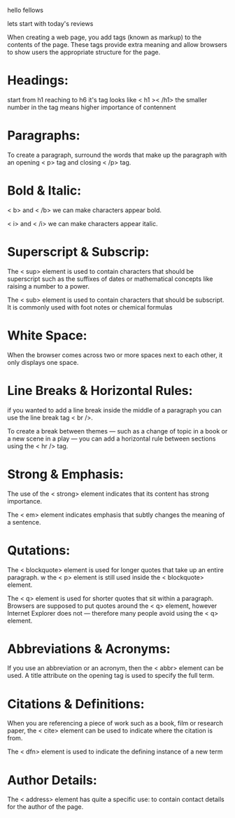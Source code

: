 hello fellows

lets start with today's reviews 

When creating a web page, you add tags
(known as markup) to the contents of the
page. These tags provide extra meaning
and allow browsers to show users the
appropriate structure for the page.

# Headings:

start from h1 reaching to h6
it's tag looks like
<  h1 ><  /h1>
the smaller number in the tag means higher importance of contennent

# Paragraphs:

To create a paragraph, surround
the words that make up the
paragraph with an opening <  p>
tag and closing < /p> tag.

# Bold & Italic:

< b> and < /b> we can make
characters appear bold.

< i> and < /i> we can make
characters appear italic.

# Superscript & Subscrip:

The < sup> element is used
to contain characters that
should be superscript such
as the suffixes of dates or
mathematical concepts like
raising a number to a power.

The < sub> element is used to
contain characters that should
be subscript. It is commonly
used with foot notes or chemical
formulas

# White Space:

When the browser comes across
two or more spaces next to each
other, it only displays one space.

# Line Breaks & Horizontal Rules:

 if you wanted
to add a line break inside the
middle of a paragraph you can
use the line break tag < br />.

To create a break between
themes — such as a change of
topic in a book or a new scene
in a play — you can add a
horizontal rule between sections
using the < hr /> tag.

# Strong & Emphasis:

The use of the < strong>
element indicates that its
content has strong importance. 

The < em> element indicates
emphasis that subtly changes
the meaning of a sentence.

# Qutations:

The < blockquote> element is
used for longer quotes that take
up an entire paragraph. w the < p> element is still
used inside the < blockquote>
element. 

The < q> element is used for
shorter quotes that sit within
a paragraph. Browsers are
supposed to put quotes around
the < q> element, however
Internet Explorer does not —
therefore many people avoid
using the < q> element.

# Abbreviations & Acronyms:

If you use an abbreviation or
an acronym, then the < abbr>
element can be used. A title
attribute on the opening tag is
used to specify the full term.

# Citations & Definitions:

When you are referencing a
piece of work such as a book,
film or research paper, the
< cite> element can be used
to indicate where the citation is
from.

The < dfn> element is used to
indicate the defining instance of
a new term

# Author Details:

The < address> element has
quite a specific use: to contain
contact details for the author of
the page.

